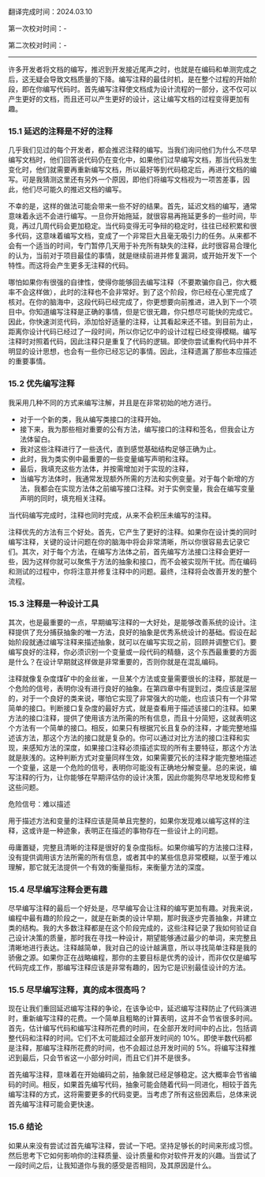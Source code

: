 翻译完成时间：2024.03.10

第一次校对时间：-

第二次校对时间：-

---

许多开发者将文档的编写，推迟到开发接近尾声之时，也就是在编码和单测完成之后，这无疑会导致文档质量的下降。编写注释的最佳时机，是在整个过程的开始阶段，即在你编写代码时。首先编写注释使文档成为设计流程的一部分，这不仅可以产生更好的文档，而且还可以产生更好的设计，这让编写文档的过程变得更加有趣。

### 15.1 延迟的注释是不好的注释

几乎我们见过的每个开发者，都会推迟注释的编写。当我们询问他们为什么不尽早编写文档时，他们回答说代码仍在变化中，如果他们过早编写文档，那当代码发生变化时，他们就需要再重新编写文档，所以最好等到代码稳定后，再进行文档的编写。可是我猜测这里还有另外一个原因，即他们将编写文档视为一项苦差事，因此，他们尽可能久的推迟文档的编写。

不幸的是，这样的做法可能会带来一些不好的结果。首先，延迟文档的编写，通常意味着永远不会进行编写。一旦你开始拖延，就很容易再拖延更多的一些时间，毕竟，再过几周代码会更加稳定。当代码变得无可争辩的稳定时，往往已经积累和很多代码，这意味着编写文档，变成了一个非常巨大且毫无吸引力的任务。从来都不会有一个适当的时间，专门暂停几天用于补充所有缺失的注释，此时很容易合理化的认为，当前对于项目最佳的事情，就是继续前进并修复漏洞，或开始开发下一个特性。而这将会产生更多无注释的代码。

哪怕如果你有很强的自律性，使得你能够回去编写注释（不要欺骗你自己，你大概率不会这样做），此时的注释也不会非常好。到了这个阶段，你已经在心里完成了核对。在你的脑海中，这段代码已经完成了，你更想要向前推进，进入到下一个项目中。你知道编写注释是正确的事情，但是它很无趣，你只想尽可能快的完成它。因此，你快速浏览代码，添加恰好适量的注释，让其看起来还不错。到目前为止，距离你设计代码已经过了一段时间，所以你记忆中的设计过程已经变得模糊。编写注释时对照着代码，因此注释只是重复了代码的逻辑。即使你尝试重构代码中并不明显的设计思想，也会有一些你已经忘记的事情。因此，注释遗漏了那些本应描述的重要事情。

### 15.2 优先编写注释

我采用几种不同的方式来编写注解，并且是在非常初始的地方进行。

* 对于一个新的类，我从编写类接口的注释开始。
* 接下来，我为那些相对重要的公有方法，编写接口的注释和签名，但我会让方法体留白。
* 我对这些注释进行了一些迭代，直到感觉基础结构足够正确为止。
* 此时，我为类实例中最重要的一些变量编写声明和注释。
* 最后，我填充这些方法体，并按需增加对于实现的注释，
* 当编写方法体时，我通常发现额外所需的方法和实例变量。对于每个新增的方法，我都会在实现方法体之前编写接口注释。对于实例变量，我会在编写变量声明的同时，填充相关注释。

当代码编写完成时，注释也同时完成，从来不会积压未编写的注释。

注释优先的方法有三个好处。首先，它产生了更好的注释。如果你在设计类的同时编写注释，关键的设计问题在你的脑海中将会非常清晰，所以你很容易去记录它们。其次，对于每个方法，在编写方法体之前，首先编写方法接口注释会更好一些，因为这样你就可以聚焦于方法的抽象和接口，而不会被实现所干扰。而在编码和测试的过程中，你将注意并修复注释中的问题。最终，注释将会改善开发的整个流程。

### 15.3 注释是一种设计工具

其次，也是最重要的一点，早期编写注释的一大好处，是能够改善系统的设计。注释提供了充分捕获抽象的唯一方法，良好的抽象是优秀系统设计的基础。假设在起始阶段就通过编写注释来描述抽象，就可以在编写实现之前，回顾并调整它们。要编写良好的注释，你必须识别一个变量或一段代码的精髓，这个东西最重要的方面是什么？在设计早期就这样做是非常重要的，否则你就是在混乱编码。

注释就像复杂度煤矿中的金丝雀，一旦某个方法或变量需要很长的注释，那就是一个危险的信号，表明你没有进行良好的抽象。在第四章中有提到过，类应该是深层的，对于一个良好的类来说，哪怕它实现了非常强大的功能，也应该只有一个非常简单的接口。判断接口复杂度的最好方式，就是查看用于描述该接口的注释。如果方法的接口注释，提供了使用该方法所需的所有信息，而且十分简短，这就表明这个方法有一个简单的接口。相反，如果只有根据冗长且复杂的注释，才能完整地描述该方法，那这个方法的接口就是复杂的。你可以通过对比方法的接口注释和实现，来感知方法的深度，如果接口注释必须描述实现的所有主要特征，那这个方法就是肤浅的。这种判断方式对变量同样生效，如果需要冗长的注释才能完整地描述一个变量，这是一个危险的信号，表明你可能没有正确地分解变量。总的来说，编写注释的行为，让你能够在早期评估你的设计决策，因此你能狗尽早地发现和修复这些问题。

危险信号：难以描述

用于描述方法和变量的注释应该是简单且完整的，如果你发现难以编写这样的注释，这或许是一种迹象，表明正在描述的事物存在一些设计上的问题。

毋庸置疑，完整且清晰的注释是很好的复杂度指标。如果你编写的方法接口注释，没有提供调用该方法所需的所有信息，或者其中的某些信息非常模糊，以至于难以理解，那它就无法提供一个有效的衡量指标，来衡量方法的深度。

### 15.4 尽早编写注释会更有趣

尽早编写注释的最后一个好处是，尽早编写会让注释的编写更加有趣。对我来说，编程中最有趣的阶段之一，就是在新类的设计早期，那时我逐步完善抽象，并建立类的结构。我的大多数注释都是在这个阶段完成的，这些注释记录了我如何验证自己设计决策的质量，那时我在寻找一种设计，期望能够通过最少的单词，来完整且清晰地进行表达。注释越简单，我对自己的设计越满意，所以寻找简单注释是我的骄傲之源。如果你正在战略编程，那你的主要目标是优秀的设计，而非仅仅是编写代码完成工作，那编写注释应该是非常有趣的，因为它是识别最佳设计的方法。

### 15.5 尽早编写注释，真的成本很高吗？

现在让我们重回延迟编写注释的争论，在该争论中，延迟编写注释防止了代码演进时，重新编写注释的花费。一个简单且粗略的计算表明，这并不会节省很多时间。首先，估计编写代码和编写注释所花费的时间，在全部开发时间中的占比，包括调整代码和注释的时间。它们不太可能超过全部开发时间的 10%。即使半数代码都是注释，那编写注释所花费的时间，也不会超过总开发时间的 5%。将编写注释推迟到最后，只会节省这一小部分时间，而且它们并不是很多。

首先编写注释，意味着在开始编码之前，抽象就已经足够稳定。这大概率会节省编码的时间。相反，如果首先编写代码，抽象可能会随着代码一同进化，相较于首先编写注释的方式，这将需要更多的代码变更。当考虑了所有这些因素后，总体来说首先编写注释可能会更快速。

### 15.6 结论

如果从来没有尝试过首先编写注释，尝试一下吧。坚持足够长的时间来形成习惯。然后思考下它如何影响你的注释质量、设计质量和你对软件开发的兴趣。当尝试了一段时间之后，让我知道你与我的感受是否相同，及其原因是什么。